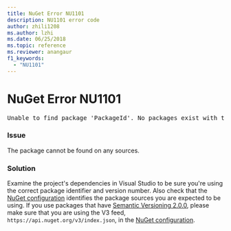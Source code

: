 ```yaml
---
title: NuGet Error NU1101
description: NU1101 error code
author: zhili1208
ms.author: lzhi
ms.date: 06/25/2018
ms.topic: reference
ms.reviewer: anangaur
f1_keywords: 
  - "NU1101"
---
```


# NuGet Error NU1101

<pre>Unable to find package 'PackageId'. No packages exist with this id in source(s): 'sourceA', 'sourceB', 'sourceC'</pre>

### Issue
The package cannot be found on any sources.

### Solution
Examine the project's dependencies in Visual Studio to be sure you're using the correct package identifier and version number. Also check that the [NuGet configuration](../../consume-packages/Configuring-NuGet-Behavior.md) identifies the package sources you are expected to be using. If you use packages that have [Semantic Versioning 2.0.0](../../reference/package-versioning.md#semantic-versioning-200), please make sure that you are using the V3 feed, `https://api.nuget.org/v3/index.json`, in the [NuGet configuration](../../consume-packages/Configuring-NuGet-Behavior.md).

